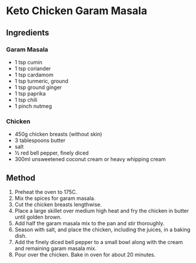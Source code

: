 # Keto Chicken Garam Masala

## Ingredients

### Garam Masala

- 1 tsp cumin
- 1 tsp coriander
- 1 tsp cardamom
- 1 tsp turmeric, ground
- 1 tsp ground ginger
- 1 tsp paprika
- 1 tsp chili
- 1 pinch nutmeg

### Chicken

- 450g chicken breasts (without skin)
- 3 tablespoons butter
- salt
- ½ red bell pepper, finely diced
- 300ml unsweetened coconut cream or heavy whipping cream

## Method

1. Preheat the oven to 175C.
2. Mix the spices for garam masala.
3. Cut the chicken breasts lengthwise.
4. Place a large skillet over medium high heat and fry the chicken in butter until golden brown.
5. Add half the garam masala mix to the pan and stir thoroughly.
6. Season with salt, and place the chicken, including the juices, in a baking dish.
7. Add the finely diced bell pepper to a small bowl along with the cream and remaining garam masala mix.
8. Pour over the chicken. Bake in oven for about 20 minutes.

